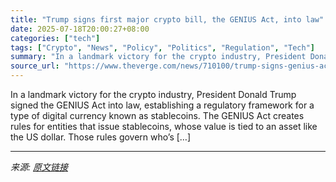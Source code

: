 ```yaml
---
title: "Trump signs first major crypto bill, the GENIUS Act, into law"
date: 2025-07-18T20:00:27+08:00
categories: ["tech"]
tags: ["Crypto", "News", "Policy", "Politics", "Regulation", "Tech"]
summary: "In a landmark victory for the crypto industry, President Donald Trump signed the GENIUS Act into law, establishing a regulatory framework for a type of digital currency known as stablecoins. The GENIU"
source_url: "https://www.theverge.com/news/710100/trump-signs-genius-act-crypto-stablecoins-world-liberty-financial"
---
```


In a landmark victory for the crypto industry, President Donald Trump signed the GENIUS Act into law, establishing a regulatory framework for a type of digital currency known as stablecoins. The GENIUS Act creates rules for entities that issue stablecoins, whose value is tied to an asset like the US dollar. Those rules govern who’s [&#8230;]

---

*来源: [原文链接](https://www.theverge.com/news/710100/trump-signs-genius-act-crypto-stablecoins-world-liberty-financial)*
